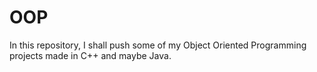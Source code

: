 # OOP
In this repository, I shall push some of my Object Oriented Programming projects made in C++ and maybe Java.
